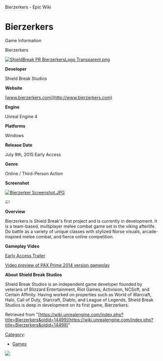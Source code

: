 Bierzerkers - Epic Wiki                    

Bierzerkers
===========

Game Information

Bierzerkers

[![ShieldBreak PR BierzerkersLogo Transparent.png](https://d3ar1piqh1oeli.cloudfront.net/c/cf/ShieldBreak_PR_BierzerkersLogo_Transparent.png/240px-ShieldBreak_PR_BierzerkersLogo_Transparent.png)](/File:ShieldBreak_PR_BierzerkersLogo_Transparent.png)

**Developer**

Shield Break Studios

**Website**

[www.bierzerkers.com](http://www.bierzerkers.com)

**Engine**

Unreal Engine 4

**Platforms**

Windows

**Release Date**

July 9th, 2015 Early Access

**Genre**

Online / Third-Person Action

**Screenshot**

[![Bierzerker Screenshot.JPG](https://d3ar1piqh1oeli.cloudfront.net/c/cb/Bierzerker_Screenshot.JPG/180px-Bierzerker_Screenshot.JPG)](/File:Bierzerker_Screenshot.JPG)

[![](/skins/common/images/magnify-clip.png)](/File:Bierzerker_Screenshot.JPG "Enlarge")

  
**Overview**

  
Bierzerkers is Shield Break's first project and is currently in development. It is a team-based, multiplayer melee combat game set in the viking afterlife. Do battle as a variety of unique classes with stylized Norse visuals, arcade-inspired melee combat, and fierce online competition.

  
**Gameplay Video**

[Early Access Trailer](https://www.youtube.com/watch?v=mgvMrBI0Qnc)

[Video preview of PAX Prime 2014 version gameplay](https://www.youtube.com/watch?v=vj53S0jfpxA)

  
**About Shield Break Studios**

  
Shield Break Studios is an independent game developer founded by veterans of Blizzard Entertainment, Riot Games, Activision, NCSoft, and Certain Affinity. Having worked on properties such as World of Warcraft, Halo, Call of Duty, Starcraft, Diablo, and League of Legends, Shield Break Studios is deep in development on its first game, Bierzerkers.

Retrieved from "[https://wiki.unrealengine.com/index.php?title=Bierzerkers&oldid=14499](https://wiki.unrealengine.com/index.php?title=Bierzerkers&oldid=14499)"

[Category](/Special:Categories "Special:Categories"):

*   [Games](/Category:Games "Category:Games")

  ![](https://tracking.unrealengine.com/track.png)